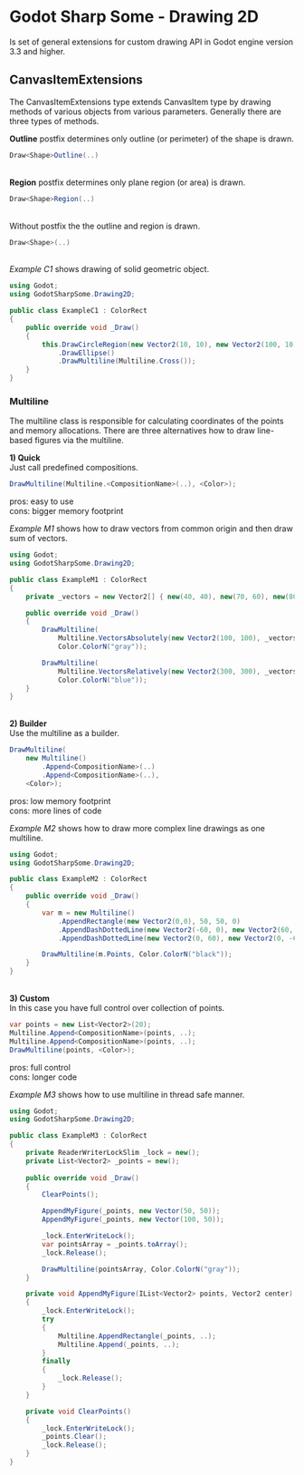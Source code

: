 # Godot Sharp Some - Drawing 2D

Is set of general extensions for custom drawing API in Godot engine version 3.3 and higher.  

## CanvasItemExtensions

The CanvasItemExtensions type extends CanvasItem type by drawing methods of various objects from various parameters.
Generally there are three types of methods.

**Outline** postfix determines only outline (or perimeter) of the shape is drawn.

```cs
Draw<Shape>Outline(..)
```

\
**Region** postfix determines only plane region (or area) is drawn.

```cs
Draw<Shape>Region(..)
```

\
Without postfix the the outline and region is drawn.

```cs
Draw<Shape>(..)
```

\
_Example C1_ shows drawing of solid geometric object.  

```cs
using Godot;
using GodotSharpSome.Drawing2D;

public class ExampleC1 : ColorRect
{
    public override void _Draw()
    {
        this.DrawCircleRegion(new Vector2(10, 10), new Vector2(100, 10), new Vector2(10, 100), Color.ColorN("black"))
            .DrawEllipse()
            .DrawMultiline(Multiline.Cross());
    }
}
```

### Multiline

The multiline class is responsible for calculating coordinates of the points and memory allocations.
There are three alternatives how to draw line-based figures via the multiline.  

**1) Quick**  
Just call predefined compositions.  

```cs
DrawMultiline(Multiline.<CompositionName>(..), <Color>);
```

pros: easy to use  
cons: bigger memory footprint

_Example M1_ shows how to draw vectors from common origin and then draw sum of vectors.  

```cs
using Godot;
using GodotSharpSome.Drawing2D;

public class ExampleM1 : ColorRect
{
    private _vectors = new Vector2[] { new(40, 40), new(70, 60), new(80, 120), new(40, -40), new(0, 30) };

    public override void _Draw()
    {
        DrawMultiline(
            Multiline.VectorsAbsolutely(new Vector2(100, 100), _vectors),
            Color.ColorN("gray"));

        DrawMultiline(
            Multiline.VectorsRelatively(new Vector2(300, 300), _vectors),
            Color.ColorN("blue"));
    }
}
```

\
**2) Builder**  
Use the multiline as a builder.  

```cs
DrawMultiline(
    new Multiline()
        .Append<CompositionName>(..)
        .Append<CompositionName>(..),
    <Color>);  
```

pros: low memory footprint  
cons: more lines of code  

_Example M2_ shows how to draw more complex line drawings as one multiline.  

```cs
using Godot;
using GodotSharpSome.Drawing2D;

public class ExampleM2 : ColorRect
{
    public override void _Draw()
    {
        var m = new Multiline()
            .AppendRectangle(new Vector2(0,0), 50, 50, 0)
            .AppendDashDottedLine(new Vector2(-60, 0), new Vector2(60, 0))
            .AppendDashDottedLine(new Vector2(0, 60), new Vector2(0, -60));

        DrawMultiline(m.Points, Color.ColorN("black"));
    }
}
```

\
**3) Custom**  
In this case you have full control over collection of points.

```cs
var points = new List<Vector2>(20);
Multiline.Append<CompositionName>(points, ..);
Multiline.Append<CompositionName>(points, ..);
DrawMultiline(points, <Color>);
```

pros: full control  
cons: longer code  


_Example M3_ shows how to use multiline in thread safe manner.  

```cs
using Godot;
using GodotSharpSome.Drawing2D;

public class ExampleM3 : ColorRect
{
    private ReaderWriterLockSlim _lock = new();
    private List<Vector2> _points = new();
    
    public override void _Draw()
    {
        ClearPoints();

        AppendMyFigure(_points, new Vector(50, 50));
        AppendMyFigure(_points, new Vector(100, 50));

        _lock.EnterWriteLock();
        var pointsArray = _points.toArray();
        _lock.Release();

        DrawMultiline(pointsArray, Color.ColorN("gray"));
    }

    private void AppendMyFigure(IList<Vector2> points, Vector2 center)
    {
        _lock.EnterWriteLock();
        try
        {
            Multiline.AppendRectangle(_points, ..);
            Multiline.Append(_points, ..);
        }
        finally
        {
            _lock.Release();
        }
    }

    private void ClearPoints()
    {
        _lock.EnterWriteLock();
        _points.Clear();
        _lock.Release();
    }
}
```
